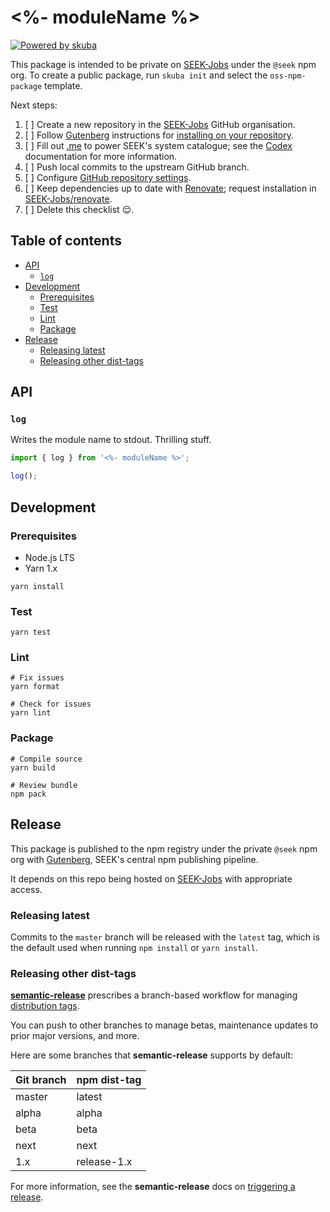 # <%- moduleName %>

[![Powered by skuba](https://img.shields.io/badge/🤿%20skuba-powered-009DC4)](https://github.com/seek-oss/skuba)

This package is intended to be private on [SEEK-Jobs] under the `@seek` npm org.
To create a public package,
run `skuba init` and select the `oss-npm-package` template.

Next steps:

1. [ ] Create a new repository in the [SEEK-Jobs] GitHub organisation.
2. [ ] Follow [Gutenberg] instructions for [installing on your repository].
3. [ ] Fill out [.me](.me) to power SEEK's system catalogue;
       see the [Codex] documentation for more information.
4. [ ] Push local commits to the upstream GitHub branch.
5. [ ] Configure [GitHub repository settings].
6. [ ] Keep dependencies up to date with [Renovate];
       request installation in [SEEK-Jobs/renovate].
7. [ ] Delete this checklist 😌.

## Table of contents

- [API](#api)
  - [`log`](#log)
- [Development](#development)
  - [Prerequisites](#prerequisites)
  - [Test](#test)
  - [Lint](#lint)
  - [Package](#package)
- [Release](#release)
  - [Releasing latest](#releasing-latest)
  - [Releasing other dist-tags](#releasing-other-dist-tags)

## API

### `log`

Writes the module name to stdout.
Thrilling stuff.

```typescript
import { log } from '<%- moduleName %>';

log();
```

## Development

### Prerequisites

- Node.js LTS
- Yarn 1.x

```shell
yarn install
```

### Test

```shell
yarn test
```

### Lint

```shell
# Fix issues
yarn format

# Check for issues
yarn lint
```

### Package

```shell
# Compile source
yarn build

# Review bundle
npm pack
```

## Release

This package is published to the npm registry under the private `@seek` npm org with [Gutenberg], SEEK's central npm publishing pipeline.

It depends on this repo being hosted on [SEEK-Jobs] with appropriate access.

### Releasing latest

Commits to the `master` branch will be released with the `latest` tag,
which is the default used when running `npm install` or `yarn install`.

### Releasing other dist-tags

**[semantic-release]** prescribes a branch-based workflow for managing [distribution tags].

You can push to other branches to manage betas, maintenance updates to prior major versions, and more.

Here are some branches that **semantic-release** supports by default:

| Git branch | npm dist-tag |
| :--------- | :----------- |
| master     | latest       |
| alpha      | alpha        |
| beta       | beta         |
| next       | next         |
| 1.x        | release-1.x  |

For more information, see the **semantic-release** docs on [triggering a release].

[codex]: https://codex.ssod.skinfra.xyz/docs
[distribution tags]: https://docs.npmjs.com/adding-dist-tags-to-packages
[github repository settings]: https://github.com/<%-orgName%>/<%-repoName%>/settings
[gutenberg]: https://github.com/SEEK-Jobs/gutenberg
[installing on your repository]: https://github.com/SEEK-Jobs/gutenberg#installing-on-your-repository
[renovate]: https://github.com/apps/renovate
[seek-jobs]: https://github.com/orgs/seek-jobs/sso
[seek-jobs/renovate]: https://github.com/SEEK-Jobs/renovate
[semantic-release]: https://github.com/semantic-release/semantic-release
[triggering a release]: https://github.com/semantic-release/semantic-release/#triggering-a-release
